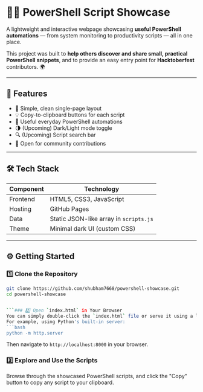 # 🧑‍💻 PowerShell Script Showcase

A lightweight and interactive webpage showcasing **useful PowerShell automations** — from system monitoring to productivity scripts — all in one place.  

This project was built to **help others discover and share small, practical PowerShell snippets**, and to provide an easy entry point for **Hacktoberfest** contributors. 🌍  

---

## 🚀 Features

- 🧱 Simple, clean single-page layout  
- 💡 Copy-to-clipboard buttons for each script  
- 📜 Useful everyday PowerShell automations  
- 🌗 (Upcoming) Dark/Light mode toggle  
- 🔍 (Upcoming) Script search bar  
- 💬 Open for community contributions  

---

## 🛠️ Tech Stack

| Component | Technology |
|------------|-------------|
| Frontend | HTML5, CSS3, JavaScript |
| Hosting | GitHub Pages |
| Data | Static JSON-like array in `scripts.js` |
| Theme | Minimal dark UI (custom CSS) |

---

## ⚙️ Getting Started

### 1️⃣ Clone the Repository
```bash
git clone https://github.com/shubham7668/powershell-showcase.git
cd powershell-showcase


```### 2️⃣ Open `index.html` in Your Browser
You can simply double-click the `index.html` file or serve it using a local server.
For example, using Python's built-in server:
```bash
python -m http.server
```
Then navigate to `http://localhost:8000` in your browser.

### 3️⃣ Explore and Use the Scripts
Browse through the showcased PowerShell scripts, and click the "Copy" button to copy any script to your clipboard.